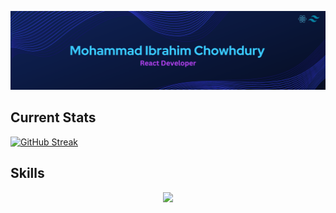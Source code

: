 

[![Profile Banner Image](https://raw.githubusercontent.com/ibrahim-dev313/ibrahim-dev313/main/assets/banner.png "Clickable profile banner image")](https://www.linkedin.com/in/ibrahim-dev313/)
## Current Stats
[![GitHub Streak](https://github-readme-streak-stats.herokuapp.com?user=ibrahim-dev313&theme=shades-of-purple&hide_border=true&border_radius=20&card_width=800&hide_current_streak=true)](https://git.io/streak-stats)
## Skills
<p align="center">
  <a href="https://skillicons.dev">
    <img src="https://skillicons.dev/icons?i=html,css,js,react, mongodb, express,nodejs" />
  </a>
</p>
